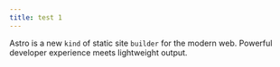 ```yaml
---
title: test 1
---
```


Astro is a new `kind` of static site <code class="custom-class">builder</code> for the modern web. Powerful developer experience meets lightweight output.
